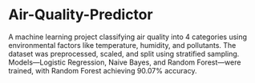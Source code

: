 # Air-Quality-Predictor
A machine learning project classifying air quality into 4 categories using environmental factors like temperature, humidity, and pollutants. The dataset was preprocessed, scaled, and split using stratified sampling. Models—Logistic Regression, Naive Bayes, and Random Forest—were trained, with Random Forest achieving 90.07% accuracy.
